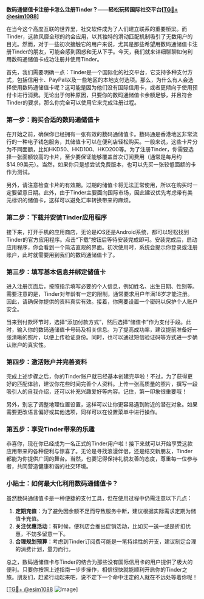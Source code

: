 **数码通储值卡注册卡怎么注册Tinder？——轻松玩转国际社交平台[[TG💪+ @esim1088](https://t.me/s/esim1088)]**

在当今这个高度互联的世界里，社交软件成为了人们建立联系的重要桥梁。而Tinder，这款风靡全球的约会应用，以其独特的滑动匹配机制吸引了无数用户的目光。然而，对于一些初次接触它的用户来说，尤其是那些希望用数码通储值卡注册Tinder的朋友，可能会感到困惑和无从下手。今天，我们就来详细聊聊如何利用数码通储值卡成功注册并使用Tinder。

首先，我们需要明确一点：Tinder是一个国际化的社交平台，它支持多种支付方式，包括信用卡、PayPal以及一些地区的本地支付选项。那么，为什么有人会选择使用数码通储值卡呢？这可能是因为他们没有国际信用卡，或者更倾向于使用预付卡进行消费。无论出于何种原因，只要你的数码通储值卡余额足够，并且符合Tinder的要求，那么你完全可以使用它来完成注册过程。

### **第一步：购买合适的数码通储值卡**

在开始之前，确保你已经拥有一张有效的数码通储值卡。数码通是香港地区非常流行的一种电子钱包服务，其储值卡可以在便利店轻松购买。一般来说，这些卡片分为不同面额，比如HKD50、HKD100、HKD200等。为了注册Tinder，你需要选择一张面额较高的卡片，至少要保证能够覆盖首次订阅费用（通常是每月约$14.99美元）。当然，如果你只是想尝试免费版本，也可以先买一张较低面额的卡作为测试。

另外，请注意检查卡片的有效期。过期的储值卡将无法正常使用，所以在购买时一定要留意日期。此外，由于Tinder主要面向国际市场，因此建议优先考虑带有美元标识的储值卡，这样可以避免汇率转换带来的麻烦。

### **第二步：下载并安装Tinder应用程序**

接下来，打开手机的应用商店，无论是iOS还是Android系统，都可以轻松找到Tinder的官方应用程序。点击“下载”按钮后等待安装完成即可。安装完成后，启动应用程序，你会看到一个简洁直观的界面。初次使用时，系统会提示你登录或注册账户，此时就需要用到我们的数码通储值卡了。

### **第三步：填写基本信息并绑定储值卡**

进入注册页面后，按照指示填写必要的个人信息，例如姓名、出生日期、性别等。需要注意的是，Tinder对年龄有一定的限制，通常要求用户年满18岁才能注册。因此，请确保你提供的资料真实有效。接着，你需要设置一个密码以保护个人账户安全。

当来到付款环节时，选择“添加付款方式”，然后选择“储值卡”作为支付手段。此时，输入你的数码通储值卡号码及相关信息。为了提高成功率，建议提前准备好一张清晰的照片，以便上传验证身份。同时，也可以通过短信验证码等方式进一步确认账户的真实性。

### **第四步：激活账户并完善资料**

完成上述步骤之后，你的Tinder账户就已经基本创建完毕啦！不过，为了获得更好的匹配体验，建议你花些时间完善个人资料。上传一张高质量的照片，撰写一段吸引人的自我介绍，还可以补充兴趣爱好等内容。记住，第一印象很重要哦！

另外，别忘了调整地理位置设置，这样可以让你更容易遇到附近的潜在对象。如果需要更改语言偏好或其他选项，同样可以在设置菜单中进行操作。

### **第五步：享受Tinder带来的乐趣**

恭喜你，现在你已经成为一名正式的Tinder用户啦！接下来就可以开始享受这款应用带来的各种便利与惊喜了。无论是寻找浪漫伴侣，还是结交新朋友，Tinder都能为你提供广阔的舞台。当然，也要记得保持礼貌友善的态度，尊重每一位参与者，共同营造健康和谐的社交环境。

### **小贴士：如何最大化利用数码通储值卡？**

虽然数码通储值卡是一种便捷的支付工具，但在使用过程中仍需注意以下几点：

1. **定期充值**：为了避免因余额不足而导致服务中断，建议根据实际需求定期为储值卡充值。
2. **关注优惠活动**：有时候，便利店会推出促销活动，比如买一送一或是折扣优惠，不妨多留意一下。
3. **合理规划预算**：考虑到Tinder订阅费可能是一笔持续性的开支，建议制定合理的消费计划，量力而行。

总之，数码通储值卡与Tinder的结合为那些没有国际信用卡的用户提供了极大的便利。只要你按照上述指南一步步操作，相信很快就能顺利开启你的Tinder之旅。朋友们，赶紧行动起来吧，说不定下一个命中注定的人就在不远处等着你呢！

[[TG💪+ @esim1088](https://t.me/s/esim1088) ![Image](https://i.postimg.cc/4NQfJmqS/Snipaste-2025-05-13-00-14-12.png)]
